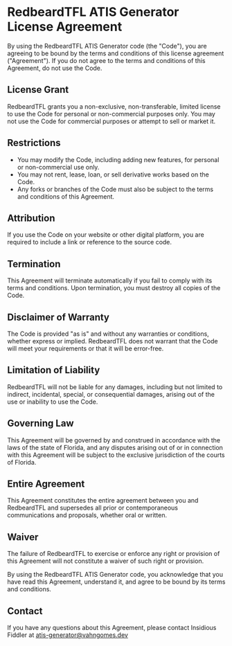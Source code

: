 # RedbeardTFL ATIS Generator License Agreement

By using the RedbeardTFL ATIS Generator code (the "Code"), you are agreeing to be bound by the terms and conditions of this license agreement ("Agreement"). If you do not agree to the terms and conditions of this Agreement, do not use the Code.

## License Grant

RedbeardTFL grants you a non-exclusive, non-transferable, limited license to use the Code for personal or non-commercial purposes only. You may not use the Code for commercial purposes or attempt to sell or market it.

## Restrictions

-   You may modify the Code, including adding new features, for personal or non-commercial use only.
-   You may not rent, lease, loan, or sell derivative works based on the Code.
-   Any forks or branches of the Code must also be subject to the terms and conditions of this Agreement.

## Attribution

If you use the Code on your website or other digital platform, you are required to include a link or reference to the source code.

## Termination

This Agreement will terminate automatically if you fail to comply with its terms and conditions. Upon termination, you must destroy all copies of the Code.

## Disclaimer of Warranty

The Code is provided "as is" and without any warranties or conditions, whether express or implied. RedbeardTFL does not warrant that the Code will meet your requirements or that it will be error-free.

## Limitation of Liability

RedbeardTFL will not be liable for any damages, including but not limited to indirect, incidental, special, or consequential damages, arising out of the use or inability to use the Code.

## Governing Law

This Agreement will be governed by and construed in accordance with the laws of the state of Florida, and any disputes arising out of or in connection with this Agreement will be subject to the exclusive jurisdiction of the courts of Florida.

## Entire Agreement

This Agreement constitutes the entire agreement between you and RedbeardTFL and supersedes all prior or contemporaneous communications and proposals, whether oral or written.

## Waiver

The failure of RedbeardTFL to exercise or enforce any right or provision of this Agreement will not constitute a waiver of such right or provision.

By using the RedbeardTFL ATIS Generator code, you acknowledge that you have read this
Agreement, understand it, and agree to be bound by its terms and conditions.

## Contact

If you have any questions about this Agreement, please contact Insidious Fiddler at [atis-generator@vahngomes.dev](mailto:atis-generator@vahngomes.dev)
